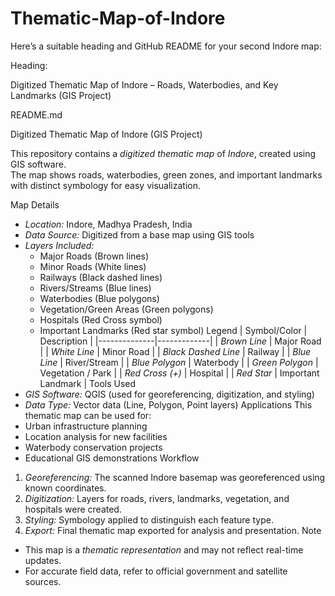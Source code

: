 # Thematic-Map-of-Indore
Here’s a suitable heading and GitHub README for your second Indore map:

Heading:

Digitized Thematic Map of Indore – Roads, Waterbodies, and Key Landmarks (GIS Project)

README.md

Digitized Thematic Map of Indore (GIS Project)

This repository contains a *digitized thematic map* of *Indore*, created using GIS software.  
The map shows roads, waterbodies, green zones, and important landmarks with distinct symbology for easy visualization.

 Map Details
- *Location:* Indore, Madhya Pradesh, India
- *Data Source:* Digitized from a base map using GIS tools
- *Layers Included:*
  - Major Roads (Brown lines)
  - Minor Roads (White lines)
  - Railways (Black dashed lines)
  - Rivers/Streams (Blue lines)
  - Waterbodies (Blue polygons)
  - Vegetation/Green Areas (Green polygons)
  - Hospitals (Red Cross symbol)
  - Important Landmarks (Red star symbol)
Legend
| Symbol/Color | Description |
|--------------|-------------|
| *Brown Line* | Major Road |
| *White Line* | Minor Road |
| *Black Dashed Line* | Railway |
| *Blue Line* | River/Stream |
| *Blue Polygon* | Waterbody |
| *Green Polygon* | Vegetation / Park |
| *Red Cross (+)* | Hospital |
| *Red Star* | Important Landmark |
 Tools Used
- *GIS Software:* QGIS (used for georeferencing, digitization, and styling)
- *Data Type:* Vector data (Line, Polygon, Point layers)
 Applications
This thematic map can be used for:
- Urban infrastructure planning
- Location analysis for new facilities
- Waterbody conservation projects
- Educational GIS demonstrations
 Workflow
1. *Georeferencing:* The scanned Indore basemap was georeferenced using known coordinates.
2. *Digitization:* Layers for roads, rivers, landmarks, vegetation, and hospitals were created.
3. *Styling:* Symbology applied to distinguish each feature type.
4. *Export:* Final thematic map exported for analysis and presentation.
 Note
- This map is a *thematic representation* and may not reflect real-time updates.
- For accurate field data, refer to official government and satellite sources.


